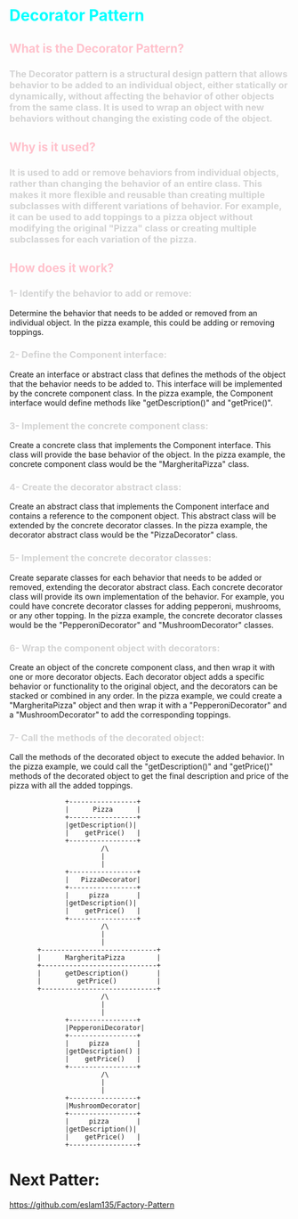 # <span style = "color:cyan" > Decorator Pattern </span>

## <span style = "color:pink" >What is the Decorator Pattern? </span>

### <span style="color:lightgrey">The Decorator pattern is a structural design pattern that allows behavior to be added to an individual object, either statically or dynamically, without affecting the behavior of other objects from the same class. It is used to wrap an object with new behaviors without changing the existing code of the object.</span>

## <span style = "color:pink" >Why is it used?</span>

### <span style="color:lightgrey"> It is used to add or remove behaviors from individual objects, rather than changing the behavior of an entire class. This makes it more flexible and reusable than creating multiple subclasses with different variations of behavior. For example, it can be used to add toppings to a pizza object without modifying the original "Pizza" class or creating multiple subclasses for each variation of the pizza.

## <span style = "color:pink" > How does it work?

### <span style="color:lightgrey"> 1- Identify the behavior to add or remove:
Determine the behavior that needs to be added or removed from an individual object. In the pizza example, this could be adding or removing toppings.

### <span style="color:lightgrey"> 2- Define the Component interface:
Create an interface or abstract class that defines the methods of the object that the behavior needs to be added to. This interface will be implemented by the concrete component class. In the pizza example, the Component interface would define methods like "getDescription()" and "getPrice()".

### <span style="color:lightgrey"> 3- Implement the concrete component class:
Create a concrete class that implements the Component interface. This class will provide the base behavior of the object. In the pizza example, the concrete component class would be the "MargheritaPizza" class.

### <span style="color:lightgrey"> 4- Create the decorator abstract class:
Create an abstract class that implements the Component interface and contains a reference to the component object. This abstract class will be extended by the concrete decorator classes. In the pizza example, the decorator abstract class would be the "PizzaDecorator" class.

### <span style="color:lightgrey"> 5- Implement the concrete decorator classes:
Create separate classes for each behavior that needs to be added or removed, extending the decorator abstract class. Each concrete decorator class will provide its own implementation of the behavior. For example, you could have concrete decorator classes for adding pepperoni, mushrooms, or any other topping. In the pizza example, the concrete decorator classes would be the "PepperoniDecorator" and "MushroomDecorator" classes.

### <span style="color:lightgrey"> 6- Wrap the component object with decorators:
Create an object of the concrete component class, and then wrap it with one or more decorator objects. Each decorator object adds a specific behavior or functionality to the original object, and the decorators can be stacked or combined in any order. In the pizza example, we could create a "MargheritaPizza" object and then wrap it with a "PepperoniDecorator" and a "MushroomDecorator" to add the corresponding toppings.

### <span style="color:lightgrey"> 7- Call the methods of the decorated object:
Call the methods of the decorated object to execute the added behavior. In the pizza example, we could call the "getDescription()" and "getPrice()" methods of the decorated object to get the final description and price of the pizza with all the added toppings.

                  +-----------------+
                  |      Pizza      |
                  +-----------------+
                  |getDescription()|
                  |    getPrice()   |
                  +-----------------+
                           /\
                           |
                           |
                  +-----------------+
                  |   PizzaDecorator|
                  +-----------------+
                  |     pizza       |
                  |getDescription()|
                  |    getPrice()   |
                  +-----------------+
                           /\
                           |
                           |
           +-----------------------------+
           |      MargheritaPizza        |
           +-----------------------------+
           |      getDescription()       |
           |         getPrice()          |
           +-----------------------------+
                           /\
                           |
                           |
                  +-----------------+
                  |PepperoniDecorator|
                  +-----------------+
                  |     pizza       |
                  |getDescription() |
                  |    getPrice()   |
                  +-----------------+
                           /\
                           |
                           |
                  +-----------------+
                  |MushroomDecorator|
                  +-----------------+
                  |     pizza       |
                  |getDescription()|
                  |    getPrice()   |
                  +-----------------+

# Next Patter:
https://github.com/eslam135/Factory-Pattern
